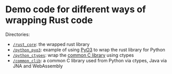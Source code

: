 # Demo code for different ways of wrapping Rust code

Directories:

- [`/rust_core`](rust_core): the wrapped rust library
- [`/python_pyo3`](pyo3): example of using [PyO3][pyo3] to wrap the rust library
  for Python
- [`/python_ctypes`](python_ctypes): wrap the [common C library](common_clib)
  using ctypes
- [`/common_clib`](common_clib): a common C library used from Python via ctypes,
  Java via JNA and WebAssembly

[pyo3]: https://pyo3.rs
